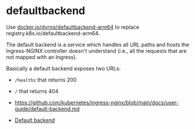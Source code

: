 # defaultbackend

Use [docker.io/dyrnq/defaultbackend-arm64](https://hub.docker.com/r/dyrnq/defaultbackend-arm64) to replace registry.k8s.io/defaultbackend-arm64.

The default backend is a service which handles all URL paths and hosts the Ingress-NGINX controller doesn't understand (i.e., all the requests that are not mapped with an Ingress).

Basically a default backend exposes two URLs:

- `/healthz` that returns 200
- `/` that returns 404

- <https://github.com/kubernetes/ingress-nginx/blob/main/docs/user-guide/default-backend.md>

- [Default backend](https://kubernetes.github.io/ingress-nginx/user-guide/default-backend/)

